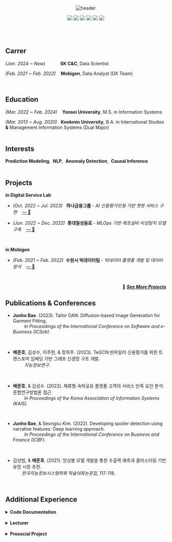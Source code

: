 </br>
</br>

<div align="center">
  
![header](https://capsule-render.vercel.app/api?type=transparent&height=130&section=header&text=Junho%20Bae&fontSize=88&fontAlignY=38&desc=Data%20Scientist%20|%20AI%20Researcher%20&descAlignY=75&descAlign=60)

<img src="https://img.shields.io/badge/Python-3776AB?style=flat&logo=python&logoColor=white">
<img src="https://img.shields.io/badge/R-276DC3?style=flat&logo=r&logoColor=white">
<img src="https://img.shields.io/badge/SQL-4479A1?style=flat&logo=postgresql&logoColor=white">
<img src="https://img.shields.io/badge/PyTorch-EE4C2C?style=flat&logo=pytorch&logoColor=white">
<img src="https://img.shields.io/badge/BentoML-FF6F61?style=flat&logo=bentoml&logoColor=white">
<img src="https://img.shields.io/badge/Tableau-4CAF50?style=flat&logo=tableau&logoColor=white">
</div>

</br>
</br>
</br>

## Carrer
*(Jan. 2024 ~ Now)*&nbsp;&nbsp;&nbsp;&nbsp;&nbsp;&nbsp;&nbsp;&nbsp;&nbsp;&nbsp;&nbsp;&nbsp;**SK C&C**, Data Scientist <br>

*(Feb. 2021 ~ Feb. 2022)*&nbsp;&nbsp;&nbsp;&nbsp;**Mobigen**, Data Analyst (DX Team) <br>


</br>

## Education
*(Mar. 2022 ~ Feb. 2024)*&nbsp;&nbsp;&nbsp;&nbsp;**Yonsei University**, M.S. in Information Systems <br>

*(Mar. 2013 ~ Aug. 2020)*&nbsp;&nbsp;&nbsp;**Kookmin University**, B.A. in International Studies **&** Management Information Systems (Dual Major)
</br>
</br>

## Interests

**Prediction Modeling**,&nbsp;  **NLP**,&nbsp; **Anomaly Detection**,&nbsp; **Causal Inference**
</br>
</br>

## Projects

<p align="center">

**in Digital Service Lab**

- *(Oct. 2022 ~ Jul. 2023)*&nbsp;&nbsp; **하나금융그룹** - _AI 신용평가모형 기반 챗봇 서비스 구현_ &nbsp;&nbsp; [— :pushpin:](https://github.com/juunho/Completed_Projects/tree/db83be47d14ddff856bd0da3046100989d13667e/AI%20%EC%8B%A0%EC%9A%A9%ED%8F%89%EA%B0%80%EB%AA%A8%ED%98%95%20%EA%B8%B0%EB%B0%98%20%EC%B1%97%EB%B4%87%20%EC%84%9C%EB%B9%84%EC%8A%A4%20%EA%B5%AC%ED%98%84) <br>


- *(Jun. 2022 ~ Dec. 2022)*&nbsp;&nbsp;**롯데칠성음료** - _MLOps 기반 제조설비 이상탐지 모델 구축_ &nbsp;&nbsp; [— :pushpin:](https://github.com/juunho/Completed_Projects/tree/db83be47d14ddff856bd0da3046100989d13667e/MLOps%20%EA%B8%B0%EB%B0%98%20%EC%A0%9C%EC%A1%B0%EC%84%A4%EB%B9%84%20%EC%9D%B4%EC%83%81%ED%83%90%EC%A7%80%20%EB%AA%A8%EB%8D%B8%20%EA%B5%AC%EC%B6%95)  <br>

</br>

**in Mobigen**
  
- *(Feb. 2021 ~ Feb. 2022)*&nbsp;&nbsp;**수원시 빅데이터팀** - _빅데이터 플랫폼 개발 및 데이터 분석_ &nbsp;&nbsp; [— :pushpin:](https://github.com/juunho/Suwon-2021)  <br>

</p>

<div align="right">

</br>

:rocket: [***See More Projects***](https://github.com/juunho/Completed_Projects)

</div
  
</br>

## Publications & Conferences

- **Junho Bae**. (2023). Tailor GAN: Diffusion-based Image Generation for Garment Fitting. </br>
&nbsp;&nbsp;&nbsp;&nbsp;&nbsp;&nbsp;&nbsp;&nbsp;&nbsp;*In Proceedings of the International Conference on Software and e-Business (ICSeb)*.
      
</br>

- **배준호**, 김성수, 이주현, & 정희주. (2023). TeGCN:씬파일러 신용평가를 위한 트랜스포머 임베딩 기반 그래프 신경망 구조 개발. </br>
&nbsp;&nbsp;&nbsp;&nbsp;&nbsp;&nbsp;&nbsp;&nbsp;&nbsp;*지능정보연구*.

      
</br>
      
- **배준호**, & 김성수. (2022). 체류형 숙박공유 플랫폼 고객의 서비스 만족 요인 분석: 혼합연구방법론 접근. </br>
&nbsp;&nbsp;&nbsp;&nbsp;&nbsp;&nbsp;&nbsp;&nbsp;&nbsp;*In Proceedings of the Korea Association of Information Systems (KAIS)*.

</br>

- **Junho Bae**, & Seongsu Kim. (2022). Developing spoiler detection using narrative features: Deep learning approach.  </br>
&nbsp;&nbsp;&nbsp;&nbsp;&nbsp;&nbsp;&nbsp;&nbsp;&nbsp;*In Proceedings of the International Conference on Business and Finance (ICBF)*.

</br>

- 김성범, & **배준호**. (2021). 앙상블 모델 개발을 통한 수출액 예측과 클러스터링 기반 유망 시장 추천. </br>
&nbsp;&nbsp;&nbsp;&nbsp;&nbsp;&nbsp; *한국지능정보시스템학회 학술대회논문집*, 117-118.
</br>


## Additional Experience

<details>
<summary><b>Code Documentation</b></summary>

  - Econometric Models
  
  - Dive into Deep Learning: Recommender Systems
    
</details>

</br>

<details>
<summary><b>Lecturer</b></summary>

  - Python Programming (First-Year Graduate Students Course)
    
  - Data Science for Business (Working Professionals Course)
  
  - Text Mining (First-Year Graduate Students Course)
    
</details>

</br>

<details>
<summary><b>Prosocial Project</b></summary>

  - [ESG Rating](https://github.com/juunho/Side_Projects#prosocial-project)

  - 
    
</details>
